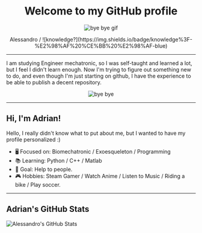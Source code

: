 <h1 align="center">Welcome to my GitHub profile</h1>
<p align="center">
  <img src="https://i.gifer.com/I8TU.gif" alt="bye bye gif">
</p>

<p align="center">
  Alessandro / ![knowledge?](https://img.shields.io/badge/knowledge%3F-%E2%98%AF%20%CE%BB%20%E2%98%AF-blue)
</p>

---

I am studying Engineer mechatronic, so I was self-taught and learned a lot, but I feel I didn't learn enough. Now I'm trying to figure out something new to do, and even though I'm just starting on github, I have the experience to be able to publish a decent repository.

<p align="center">
  <img src="https://media.giphy.com/media/3o85xk7PRZEdMOsTrW/giphy.gif" alt="bye bye">
</p>

---

## Hi, I'm Adrian!

Hello, I really didn't know what to put about me, but I wanted to have my profile personalized :)

- 🖥️ Focused on: Biomechatronic / Exoesqueleton / Programming
- 📚 Learning: Python / C++ / Matlab
- 🎯 Goal: Help to people.
- 🎮 Hobbies: Steam Gamer / Watch Anime / Listen to Music / Riding a bike / Play soccer.

---

## Adrian's GitHub Stats

![Alessandro's GitHub Stats](https://github-readme-stats.vercel.app/api?username=your-username&show_icons=true)

